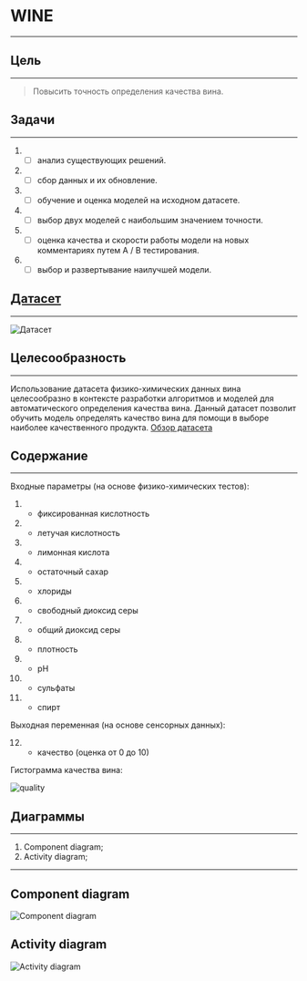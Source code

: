 # WINE
____

## Цель
____
> Повысить точность определения качества вина.
## Задачи
____
1. - [ ] анализ существующих решений.
2. - [ ] сбор данных и их обновление.
3. - [ ] обучение и оценка моделей на исходном датасете.
4. - [ ] выбор двух моделей с наибольшим значением точности.
5. - [ ] оценка качества и скорости работы модели на новых комментариях путем A / B тестирования.
6. - [ ] выбор и развертывание наилучшей модели.
## [Датасет](https://www.kaggle.com/datasets/uciml/red-wine-quality-cortez-et-al-2009)
____
![Датасет](https://github.com/KorArtV/ahri-source-marsu/assets/131380068/3c37e51a-8e57-4de0-9add-5bed408184d8)

## Целесообразность
____
Использование датасета физико-химических данных вина целесообразно в контексте разработки алгоритмов и моделей для автоматического определения качества вина. Данный датасет позволит обучить модель определять качество вина для помощи в выборе наиболее качественного продукта.
[Обзор датасета](https://www.kaggle.com/datasets/uciml/red-wine-quality-cortez-et-al-2009)
## Содержание 
____
Входные параметры (на основе физико-химических тестов):
1. - фиксированная кислотность
2. - летучая кислотность
3. - лимонная кислота
4. - остаточный сахар
5. - хлориды
6. - свободный диоксид серы
7. - общий диоксид серы
8. - плотность
9. - рН
10. - сульфаты
11. - спирт

Выходная переменная (на основе сенсорных данных):

12. - качество (оценка от 0 до 10)

Гистограмма качества вина:

![quality](https://github.com/KorArtV/ahri-source-marsu/assets/131380068/79cbe8a9-d400-48d0-94bd-59e1da71ee94)
## Диаграммы 
____
1. Component diagram;
2. Activity diagram;
____
## Component diagram
![Component diagram](https://github.com/KorArtV/ahri-source-marsu/assets/131380068/a9e8778e-342f-4a5b-9ff9-08c9372eb9c9)
## Activity diagram
![Activity diagram](https://github.com/KorArtV/ahri-source-marsu/assets/131380068/b082970b-c720-4a50-a3fd-380ce7de1761)

